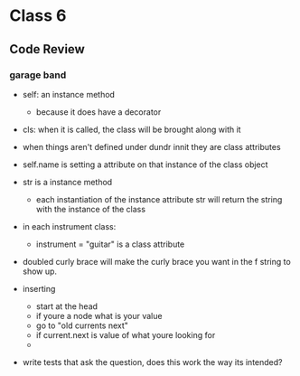 # Class 6

## Code Review

### garage band

- self: an instance method
  - because it does have a decorator
- cls: when it is called, the class will be brought along with it
- when things aren't defined under dundr innit they are class attributes
- self.name is setting a attribute on that instance of the class object
- str is a instance method
  - each instantiation of the instance attribute str will return the string with the instance of the class
- in each instrument class:
  - instrument = "guitar" is a class attribute

- doubled curly brace will make the curly brace you want in the f string to show up.
- inserting
  - start at the head
  - if youre a node what is your value
  - go to "old currents next"
  - if current.next is value of what youre looking for
  - 

- write tests that ask the question, does this work the way its intended?
